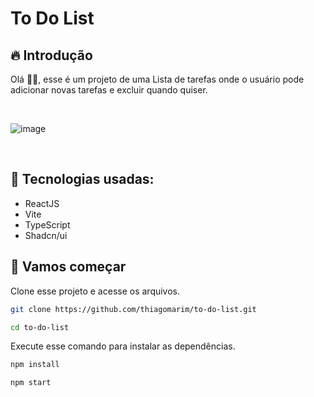 # To Do List

## 🔥 Introdução

Olá 👋🏻, esse é um projeto de uma Lista de tarefas onde o usuário pode adicionar novas tarefas e excluir quando quiser. 

<br>

![image](https://github.com/thiagomarim/to-do-list/assets/137715251/b70b2484-2dd4-42e1-9c90-3cc968590602)

<br>

## 🧪 Tecnologias usadas:

- ReactJS
- Vite
- TypeScript
- Shadcn/ui
  
## 🚀 Vamos começar

Clone esse projeto e acesse os arquivos.

```bash
git clone https://github.com/thiagomarim/to-do-list.git

cd to-do-list

```

Execute esse comando para instalar as dependências.

```bash
npm install

npm start
```
